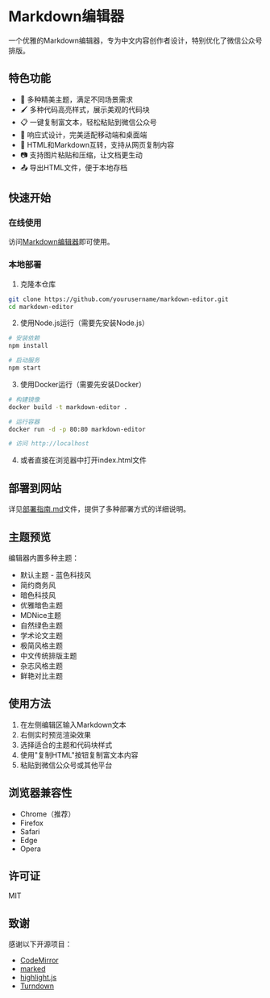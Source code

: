 # Markdown编辑器

一个优雅的Markdown编辑器，专为中文内容创作者设计，特别优化了微信公众号排版。

## 特色功能

- 🎨 多种精美主题，满足不同场景需求
- 🖌️ 多种代码高亮样式，展示美观的代码块
- 📋 一键复制富文本，轻松粘贴到微信公众号
- 📱 响应式设计，完美适配移动端和桌面端
- 🔄 HTML和Markdown互转，支持从网页复制内容
- 📷 支持图片粘贴和压缩，让文档更生动
- 📤 导出HTML文件，便于本地存档

## 快速开始

### 在线使用

访问[Markdown编辑器](https://github.com/markdown-editor)即可使用。

### 本地部署

1. 克隆本仓库
```bash
git clone https://github.com/yourusername/markdown-editor.git
cd markdown-editor
```

2. 使用Node.js运行（需要先安装Node.js）
```bash
# 安装依赖
npm install

# 启动服务
npm start
```

3. 使用Docker运行（需要先安装Docker）
```bash
# 构建镜像
docker build -t markdown-editor .

# 运行容器
docker run -d -p 80:80 markdown-editor

# 访问 http://localhost
```

4. 或者直接在浏览器中打开index.html文件

## 部署到网站

详见[部署指南.md](部署指南.md)文件，提供了多种部署方式的详细说明。

## 主题预览

编辑器内置多种主题：
- 默认主题 - 蓝色科技风
- 简约商务风
- 暗色科技风
- 优雅暗色主题
- MDNice主题
- 自然绿色主题
- 学术论文主题
- 极简风格主题
- 中文传统排版主题
- 杂志风格主题
- 鲜艳对比主题

## 使用方法

1. 在左侧编辑区输入Markdown文本
2. 右侧实时预览渲染效果
3. 选择适合的主题和代码块样式
4. 使用"复制HTML"按钮复制富文本内容
5. 粘贴到微信公众号或其他平台

## 浏览器兼容性

- Chrome（推荐）
- Firefox
- Safari
- Edge
- Opera

## 许可证

MIT

## 致谢

感谢以下开源项目：
- [CodeMirror](https://codemirror.net/)
- [marked](https://marked.js.org/)
- [highlight.js](https://highlightjs.org/)
- [Turndown](https://github.com/mixmark-io/turndown) 
